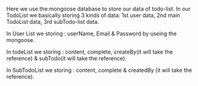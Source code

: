 Here we use the mongoose database to store our data of todo-list. In our TodoList we basically storing 3 kinds of data: 1st user data, 2nd main TodoList data, 3rd subTodo-list data.

In User List we storing : userName, Email & Password by useing the mongoose.

In todeList we storing : content, complete, createBy(it will take the reference) & subTodo(it will take the reference).

In SubTodoList we storing : content, complete & createdBy (it will take the reference).
